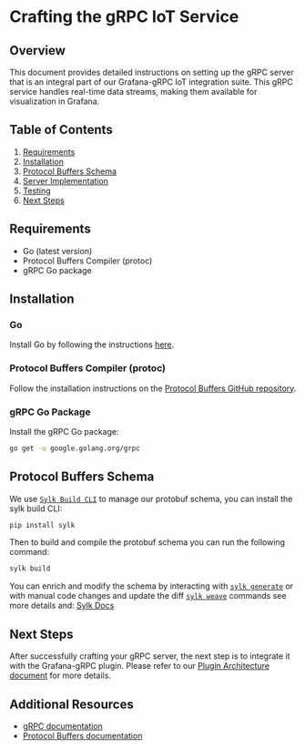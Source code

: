 
# Crafting the gRPC IoT Service

## Overview

This document provides detailed instructions on setting up the gRPC server that is an integral part of our Grafana-gRPC IoT integration suite. This gRPC service handles real-time data streams, making them available for visualization in Grafana.

## Table of Contents

1. [Requirements](#requirements)
2. [Installation](#installation)
3. [Protocol Buffers Schema](#protocol-buffers-schema)
4. [Server Implementation](#server-implementation)
5. [Testing](#testing)
6. [Next Steps](#next-steps)

## Requirements

- Go (latest version)
- Protocol Buffers Compiler (protoc)
- gRPC Go package

## Installation

### Go

Install Go by following the instructions [here](https://golang.org/doc/install).

### Protocol Buffers Compiler (protoc)

Follow the installation instructions on the [Protocol Buffers GitHub repository](https://github.com/protocolbuffers/protobuf).

### gRPC Go Package

Install the gRPC Go package:

```bash
go get -u google.golang.org/grpc
```

## Protocol Buffers Schema

We use [`Sylk Build CLI`](https://sylk.build/) to manage our protobuf schema, you can install the sylk build CLI:

```bash
pip install sylk
```

Then to build and compile the protobuf schema you can run the following command:
```bash
sylk build
```

You can enrich and modify the schema by interacting with [`sylk generate`](https://docs.sylk.build/cli/commands#generateg) or with manual code changes and update the diff [`sylk weave`](https://docs.sylk.build/cli/commands#weave) commands see more details and: [Sylk Docs](https://docs.sylk.build/)

## Next Steps

After successfully crafting your gRPC server, the next step is to integrate it with the Grafana-gRPC plugin. Please refer to our [Plugin Architecture document](./plugin-architecture.md) for more details.

## Additional Resources

- [gRPC documentation](https://grpc.io/docs/)
- [Protocol Buffers documentation](https://developers.google.com/protocol-buffers)